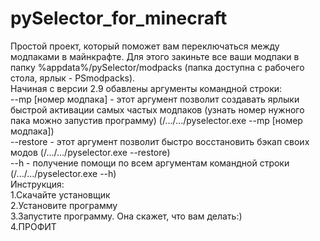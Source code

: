 # pySelector_for_minecraft
Простой проект, который поможет вам переключаться между модпаками в майнкрафте. Для этого закиньте все ваши модпаки в папку %appdata%/pySelector/modpacks (папка доступна с рабочего стола, ярлык - PSmodpacks).<br />
Начиная с версии 2.9  обавлены аргументы командной строки:<br />
--mp [номер модпака] - этот аргумент позволит создавать ярлыки быстрой активации самых частых модпаков (узнать номер нужного пака можно запустив программу) (/.../.../pyselector.exe --mp [номер модпака])<br />
--restore - этот аргумент позволит быстро восстановить бэкап своих модов (/.../.../pyselector.exe --restore)<br />
--h - получение помощи по всем аргументам командной строки (/.../.../pyselector.exe --h)<br />
Инструкция:<br />
1.Скачайте установщик<br />
2.Установите программу<br />
3.Запустите программу. Она скажет, что вам делать:)<br />
4.ПРОФИТ<br />

